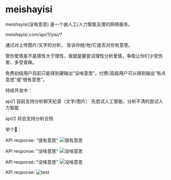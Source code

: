 # meishayisi
meishayisi(没啥意思) 是一个由人工/人力智能支撑的网络服务。

meishayisi.com/api/1/yisi/?

通过对上传图片/文字的分析，
告诉你她/他/它是否对你有意思。

管你爱情是不是感性大于理性，我就是要尝试理性分析爱情，争取让你们少受伤害，多受青睐。

免费初级用户目前只能得到硬输出“没啥意思”，付费/高级用户可以得到输出“有点意思”或“很有意思”。

持续开发中：

api/1 目前支持分析聊天纪录（文字/图片）
先尝试人工智能，分析不清的尝试人力智能

api/2 将会支持分析合照


举个🌰：

API response: "很有意思" ![很有意思](https://i2.kknews.cc/large/f7c00043d9b380d5615)

API response: "没啥意思" ![没啥意思](http://d.ifengimg.com/mw604/p2.ifengimg.com/yidian/2016_33/e6b4c6f2d2aa614_w533_h300.jpg)

API response: "没啥意思" ![没啥意思](http://ww3.sinaimg.cn/large/9badcc1cjw1e3tw9totm9j20c80h5wfe.jpg)

API response: ![test](https://cloud.githubusercontent.com/assets/435708/26749535/328d599e-47db-11e7-9f4b-db3339f5f3d3.png)

